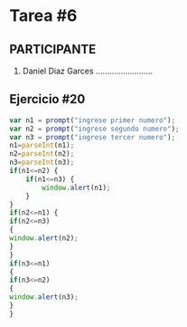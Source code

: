 # Tarea #6

## PARTICIPANTE
1. Daniel Diaz Garces .........................

## Ejercicio #20

```javascript
var n1 = prompt("ingrese primer numero");
var n2 = prompt("ingrese segundo numero");
var n3 = prompt("ingrese tercer numero");
n1=parseInt(n1);
n2=parseInt(n2);
n3=parseInt(n3);
if(n1<=n2) {
    if(n1<=n3) {
        window.alert(n1);
    }	
}
if(n2<=n1) {
if(n2<=n3)
{
window.alert(n2);
}
}
if(n3<=n1)
{
if(n3<=n2)
{
window.alert(n3);
}
}
```